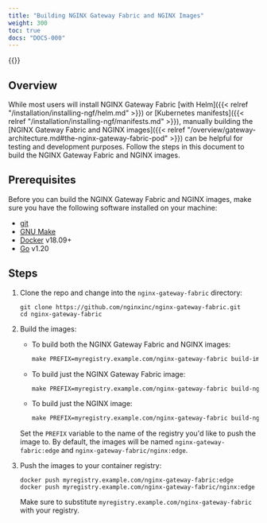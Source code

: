 ```yaml
---
title: "Building NGINX Gateway Fabric and NGINX Images"
weight: 300
toc: true
docs: "DOCS-000"
---
```


{{<custom-styles>}}

## Overview

While most users will install NGINX Gateway Fabric [with Helm]({{< relref "/installation/installing-ngf/helm.md" >}}) or [Kubernetes manifests]({{< relref "/installation/installing-ngf/manifests.md" >}}), manually building the [NGINX Gateway Fabric and NGINX images]({{< relref "/overview/gateway-architecture.md#the-nginx-gateway-fabric-pod" >}}) can be helpful for testing and development purposes. Follow the steps in this document to build the NGINX Gateway Fabric and NGINX images.

## Prerequisites

Before you can build the NGINX Gateway Fabric and NGINX images, make sure you have the following software
installed on your machine:

- [git](https://git-scm.com/)
- [GNU Make](https://www.gnu.org/software/software.html)
- [Docker](https://www.docker.com/) v18.09+
- [Go](https://go.dev/doc/install) v1.20

## Steps

1. Clone the repo and change into the `nginx-gateway-fabric` directory:

   ```shell
   git clone https://github.com/nginxinc/nginx-gateway-fabric.git
   cd nginx-gateway-fabric
   ```

1. Build the images:
   - To build both the NGINX Gateway Fabric and NGINX images:

      ```makefile
      make PREFIX=myregistry.example.com/nginx-gateway-fabric build-images
      ```

   - To build just the NGINX Gateway Fabric image:

     ```makefile
     make PREFIX=myregistry.example.com/nginx-gateway-fabric build-ngf-image
     ```

   - To build just the NGINX image:

     ```makefile
     make PREFIX=myregistry.example.com/nginx-gateway-fabric build-nginx-image
     ```

   Set the `PREFIX` variable to the name of the registry you'd like to push the image to. By default, the images will be
   named `nginx-gateway-fabric:edge` and `nginx-gateway-fabric/nginx:edge`.

1. Push the images to your container registry:

   ```shell
   docker push myregistry.example.com/nginx-gateway-fabric:edge
   docker push myregistry.example.com/nginx-gateway-fabric/nginx:edge
   ```

   Make sure to substitute `myregistry.example.com/nginx-gateway-fabric` with your registry.
